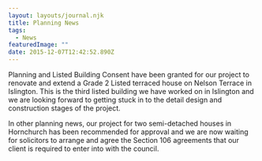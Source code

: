 ```yaml
---
layout: layouts/journal.njk
title: Planning News
tags:
  - News
featuredImage: ""
date: 2015-12-07T12:42:52.890Z
---
```

Planning and Listed Building Consent have been granted for our project to renovate and extend a Grade 2 Listed terraced house on Nelson Terrace in Islington. This is the third listed building we have worked on in Islington and we are looking forward to getting stuck in to the detail design and construction stages of the project.

In other planning news, our project for two semi-detached houses in Hornchurch has been recommended for approval and we are now waiting for solicitors to arrange and agree the Section 106 agreements that our client is required to enter into with the council.